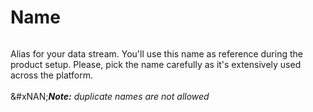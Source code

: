# Name

<div align="center"><img src="../../../../.gitbook/assets/name.png" alt=""></div>

Alias for your data stream. You'll use this name as reference during the product setup. Please, pick the name carefully as it's extensively used across the platform.\
\
&#xNAN;_**Note:** duplicate names are not allowed_
